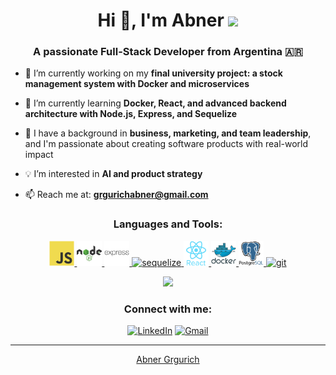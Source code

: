 <h1 align="center">Hi 👋, I'm Abner <img height="40" src="https://emoji.gg/assets/emoji/7333-parrotdance.gif"></h1>
<h3 align="center">A passionate Full-Stack Developer from Argentina 🇦🇷</h3>

- 🔭 I’m currently working on my **final university project: a stock management system with Docker and microservices**

- 🌱 I’m currently learning **Docker, React, and advanced backend architecture with Node.js, Express, and Sequelize**

- 💼 I have a background in **business, marketing, and team leadership**, and I'm passionate about creating software products with real-world impact

- 💡 I’m interested in **AI and product strategy**

- 📫 Reach me at: **grgurichabner@gmail.com**

<h3 align="center">Languages and Tools:</h3>

<p align="center"> 
  <a href="https://developer.mozilla.org/en-US/docs/Web/JavaScript" target="_blank"> 
    <img src="https://raw.githubusercontent.com/devicons/devicon/master/icons/javascript/javascript-original.svg" alt="javascript" width="40" height="40"/> 
  </a> 
  <a href="https://nodejs.org" target="_blank"> 
    <img src="https://raw.githubusercontent.com/devicons/devicon/master/icons/nodejs/nodejs-original-wordmark.svg" alt="nodejs" width="40" height="40"/> 
  </a> 
  <a href="https://expressjs.com" target="_blank"> 
    <img src="https://raw.githubusercontent.com/devicons/devicon/master/icons/express/express-original-wordmark.svg" alt="express" width="40" height="40"/> 
  </a>
  <a href="https://sequelize.org" target="_blank">
    <img src="https://sequelize.org/img/logo.svg" alt="sequelize" width="40" height="40"/>
  </a>
  <a href="https://react.dev/" target="_blank"> 
    <img src="https://raw.githubusercontent.com/devicons/devicon/master/icons/react/react-original-wordmark.svg" alt="react" width="40" height="40"/> 
  </a>
  <a href="https://www.docker.com/" target="_blank">
    <img src="https://raw.githubusercontent.com/devicons/devicon/master/icons/docker/docker-original-wordmark.svg" alt="docker" width="40" height="40"/>
  </a>
  <a href="https://www.postgresql.org/" target="_blank">
    <img src="https://raw.githubusercontent.com/devicons/devicon/master/icons/postgresql/postgresql-original-wordmark.svg" alt="postgresql" width="40" height="40"/>
  </a>
  <a href="https://git-scm.com/" target="_blank"> 
    <img src="https://www.vectorlogo.zone/logos/git-scm/git-scm-icon.svg" alt="git" width="40" height="40"/> 
  </a>
</p>

<p align= "center">
  <img height= "150" src="https://github-readme-stats.vercel.app/api/top-langs/?username=Abner2646&theme=react&layout=compact" />
</p>

<!-- RRSSS -->
<h3 align="center">Connect with me:</h3>
<div align="center">

[![LinkedIn](https://img.shields.io/badge/LinkedIn-0077B5?style=for-the-badge&logo=linkedin&logoColor=white)](https://www.linkedin.com/in/abner-grgurich/)
[![Gmail](https://img.shields.io/badge/Gmail-D14836?style=for-the-badge&logo=gmail&logoColor=white)](mailto:grgurichabner@gmail.com)

</div>

------

<p align="center">
  <a href="https://github.com/Abner2646">Abner Grgurich</a>
</p>
